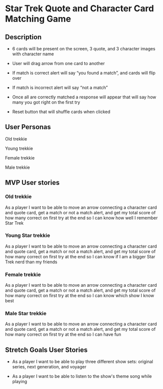 # Star Trek Quote and Character Card Matching Game

## Description

- 6 cards will be present on the screen, 3 quote, and 3 character images with character name

- User will drag arrow from one card to another

- If match is correct alert will say “you found a match”, and cards will flip over

- If match is incorrect alert will say “not a match”

- Once all are correctly matched a response will appear that will say how many you got right on the first try

- Reset button that will shuffle cards when clicked


## User Personas

Old trekkie

Young trekkie

Female trekkie

Male trekkie

## MVP User stories

### Old trekkie

As a player I want to be able to move an arrow connecting a character card and quote card, get a match or not a match alert, and get my total score of how many correct on first try at the end so I can know how well I remember Star Trek

### Young Star trekkie

As a player I want to be able to move an arrow connecting a character card and quote card, get a match or not a match alert, and get my total score of how many correct on first try at the end so I can know  if I am a bigger Star Trek nerd than my friends

### Female trekkie

As a player I want to be able to move an arrow connecting a character card and quote card, get a match or not a match alert, and get my total score of how many correct on first try at the end so I can know  which show I know best

### Male Star trekkie

As a player I want to be able to move an arrow connecting a character card and quote card, get a match or not a match alert, and get my total score of how many correct on first try at the end  so I can have fun

## Stretch Goals User Stories

- As a player I want to be able to play three different show sets: original series, next generation, and voyager

- As a player I want to be able to listen to the show's theme song while playing
